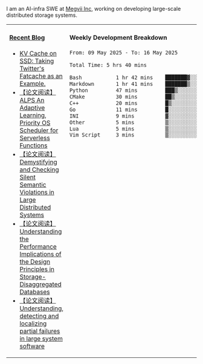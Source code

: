 I am an AI-infra SWE at [Megvii Inc](https://en.megvii.com/), working on developing large-scale distributed storage systems.

<table width="960px">
<tr>
<td valign="top" width="50%">

#### <a href="https://www.kongjun18.me" target="_blank">Recent Blog</a>

<!-- BLOG-POST-LIST:START -->
- [KV Cache on SSD: Taking Twitter&#39;s Fatcache as an Example.](https://kongjun18.github.io/posts/kv-cache-on-disk-taking-twitters-fatcache-as-an-example/)
- [【论文阅读】ALPS An Adaptive Learning, Priority OS Scheduler for Serverless Functions](https://kongjun18.github.io/posts/alps-an-adaptive-learning-priority-os-scheduler-for-serverless-functions/)
- [【论文阅读】Demystifying and Checking Silent Semantic Violations in Large Distributed Systems](https://kongjun18.github.io/posts/demystifying-and-checking-silent-semantic-violations-in-large-distributed-systems/)
- [【论文阅读】Understanding the Performance Implications of the Design Principles in Storage-Disaggregated Databases](https://kongjun18.github.io/posts/understanding-the-performance-implications-of-the-design-principles-in-storage-disaggregated-databases/)
- [【论文阅读】Understanding, detecting and localizing partial failures in large system software](https://kongjun18.github.io/posts/understanding-detecting-and-localizing-partial-failures-in-large-system-software/)
<!-- BLOG-POST-LIST:END -->

</td>
<td valign="top" width="50%">

#### Weekly Development Breakdown

<!--START_SECTION:waka-->

```txt
From: 09 May 2025 - To: 16 May 2025

Total Time: 5 hrs 40 mins

Bash           1 hr 42 mins    ███████▓░░░░░░░░░░░░░░░░░   30.11 %
Markdown       1 hr 41 mins    ███████▒░░░░░░░░░░░░░░░░░   29.94 %
Python         47 mins         ███▒░░░░░░░░░░░░░░░░░░░░░   13.98 %
CMake          30 mins         ██▒░░░░░░░░░░░░░░░░░░░░░░   08.93 %
C++            20 mins         █▒░░░░░░░░░░░░░░░░░░░░░░░   05.88 %
Go             11 mins         █░░░░░░░░░░░░░░░░░░░░░░░░   03.37 %
INI            9 mins          ▓░░░░░░░░░░░░░░░░░░░░░░░░   02.90 %
Other          5 mins          ▒░░░░░░░░░░░░░░░░░░░░░░░░   01.52 %
Lua            5 mins          ▒░░░░░░░░░░░░░░░░░░░░░░░░   01.51 %
Vim Script     3 mins          ▒░░░░░░░░░░░░░░░░░░░░░░░░   01.14 %
```

<!--END_SECTION:waka-->
</td>
</tr>

</table>
